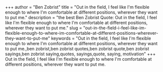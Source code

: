 +++
author = "Ben Zobrist"
title = "Out in the field, I feel like I'm flexible enough to where I'm comfortable at different positions, wherever they want to put me."
description = "the best Ben Zobrist Quote: Out in the field, I feel like I'm flexible enough to where I'm comfortable at different positions, wherever they want to put me."
slug = "out-in-the-field-i-feel-like-im-flexible-enough-to-where-im-comfortable-at-different-positions-wherever-they-want-to-put-me"
keywords = "Out in the field, I feel like I'm flexible enough to where I'm comfortable at different positions, wherever they want to put me.,ben zobrist,ben zobrist quotes,ben zobrist quote,ben zobrist sayings,ben zobrist saying,quotes, sayings,quote, saying, motivation"
+++
Out in the field, I feel like I'm flexible enough to where I'm comfortable at different positions, wherever they want to put me.
